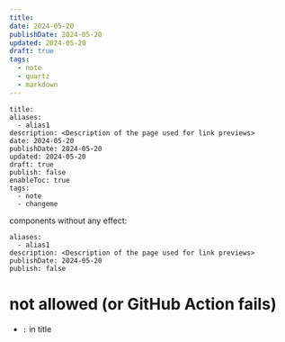 ```yaml
---
title: 
date: 2024-05-20
publishDate: 2024-05-20
updated: 2024-05-20
draft: true
tags:
  - note
  - quartz
  - markdown
---
```

 
```
title: 
aliases:
  - alias1
description: <Description of the page used for link previews>
date: 2024-05-20
publishDate: 2024-05-20
updated: 2024-05-20
draft: true
publish: false
enableToc: true
tags:
  - note
  - changeme
```

components without any effect:

```
aliases:
  - alias1
description: <Description of the page used for link previews>
publishDate: 2024-05-20
publish: false
```

# not allowed (or GitHub Action fails)

- `:` in title